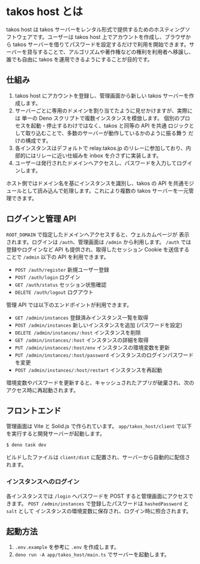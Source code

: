 # takos host とは

takos host は takos
サーバーをレンタル形式で提供するためのホスティングソフトウェアです。ユーザーは
takos host 上でアカウントを作成し、ブラウザから takos
サーバーを借りてパスワードを設定するだけで利用を開始できます。サーバーを貸与することで、アルゴリズムや著作権などの権利を利用者へ移譲し、誰でも自由に
takos を運用できるようにすることが目的です。

## 仕組み

1. takos host にアカウントを登録し、管理画面から新しい takos
   サーバーを作成します。
2. サーバーごとに専用のドメインを割り当てたように見せかけますが、実際には 単一の
   Deno スクリプトで複数インスタンスを模倣します。
   個別のプロセスを起動・停止するわけではなく、takos と同等の API を共通
   ロジックとして取り込むことで、多数のサーバーが動作しているかのように振る舞う
   だけの構成です。
3. 各インスタンスはデフォルトで relay.takos.jp
   のリレーに参加しており、内部的にはリレーに近い仕組みを inbox
   を介さずに実装します。
4. ユーザーは発行されたドメインへアクセスし、パスワードを入力してログインします。

ホスト側ではドメイン名を基にインスタンスを識別し、takos の API
を共通モジュールとして読み込んで処理します。これにより複数の takos
サーバーを一元管理できます。

## ログインと管理 API

`ROOT_DOMAIN` で指定したドメインへアクセスすると、ウェルカムページが
表示されます。ログインは `/auth`、管理画面は `/admin` から利用します。 `/auth`
では登録やログインなど API も提供され、取得したセッション Cookie
を送信することで `/admin` 以下の API を利用できます。

- `POST /auth/register` 新規ユーザー登録
- `POST /auth/login` ログイン
- `GET /auth/status` セッション状態確認
- `DELETE /auth/logout` ログアウト

管理 API では以下のエンドポイントが利用できます。

- `GET /admin/instances` 登録済みインスタンス一覧を取得
- `POST /admin/instances` 新しいインスタンスを追加 (パスワードを設定)
- `DELETE /admin/instances/:host` インスタンスを削除
- `GET /admin/instances/:host` インスタンスの詳細を取得
- `PUT /admin/instances/:host/env` インスタンスの環境変数を更新
- `PUT /admin/instances/:host/password` インスタンスのログインパスワードを変更
- `POST /admin/instances/:host/restart` インスタンスを再起動

環境変数やパスワードを更新すると、キャッシュされたアプリが破棄され、次のアクセス時に再起動されます。

## フロントエンド

管理画面は Vite と Solid.js で作られています。 `app/takos_host/client`
で以下を実行すると開発サーバーが起動します。

```bash
$ deno task dev
```

ビルドしたファイルは `client/dist`
に配置され、サーバーから自動的に配信されます。

### インスタンスへのログイン

各インスタンスでは `/login` へパスワードを POST
すると管理画面にアクセスできます。 `POST /admin/instances`
で登録したパスワードは `hashedPassword` と `salt` として
インスタンスの環境変数に保存され、ログイン時に照合されます。

## 起動方法

1. `.env.example` を参考に `.env` を作成します。
2. `deno run -A app/takos_host/main.ts` でサーバーを起動します。
